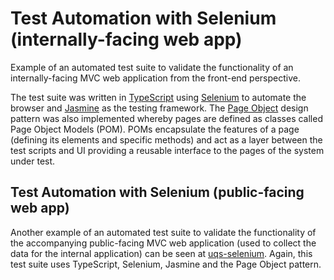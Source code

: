# Test Automation with Selenium (internally-facing web app)

Example of an automated test suite to validate the functionality of an internally-facing MVC web application from the front-end perspective. 

The test suite was written in [TypeScript](https://www.typescriptlang.org/) using [Selenium](https://www.selenium.dev/) to automate the browser and [Jasmine](https://jasmine.github.io/) as the testing framework.  The [Page Object](https://webdriver.io/docs/pageobjects/) design pattern was also implemented whereby pages are defined as classes called Page Object Models (POM). POMs encapsulate the features of a page (defining its elements and specific methods) and act as a layer between the test scripts and UI providing a reusable interface to the pages of the system under test. 


## Test Automation with Selenium (public-facing web app)

Another example of an automated test suite to validate the functionality of the accompanying public-facing MVC web application (used to collect the data for the internal application) can be seen at [uqs-selenium](https://github.com/haguezo/uqs-selenium).  Again, this test suite uses TypeScript, Selenium, Jasmine and the Page Object pattern.

